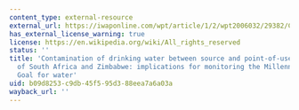 ```yaml
---
content_type: external-resource
external_url: https://iwaponline.com/wpt/article/1/2/wpt2006032/29382/Contamination-of-drinking-water-between-source-and
has_external_license_warning: true
license: https://en.wikipedia.org/wiki/All_rights_reserved
status: ''
title: 'Contamination of drinking water between source and point-of-use in rural households
  of South Africa and Zimbabwe: implications for monitoring the Millennium Development
  Goal for water'
uid: b09d8253-c9db-45f5-95d3-88eea7a6a03a
wayback_url: ''
---
```


